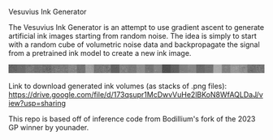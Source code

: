 Vesuvius Ink Generator

The Vesuvius Ink Generator is an attempt to use gradient ascent to generate artificial ink images starting from random noise.
The idea is simply to start with a random cube of volumetric noise data and backpropagate the signal from a pretrained ink model to create a new ink image.

![Slice of a randomly generated ink volume](https://github.com/StewartSethA/VesuviusInkGenerator/blob/master/randinkblock.png)

Link to download generated ink volumes (as stacks of .png files):
https://drive.google.com/file/d/173qsupr1McDwvVuHe2lBKoN8WfAQLDaJ/view?usp=sharing

This repo is based off of inference code from Bodillium's fork of the 2023 GP winner by younader.
